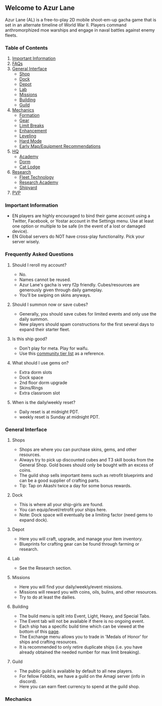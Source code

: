 ## Welcome to Azur Lane

Azur Lane (AL) is a free-to-play 2D mobile shoot-em-up gacha game that is set in an alternate timeline of World War II. Players command anthromorphized moe warships and engage in naval battles against enemy fleets.

### Table of Contents

1. [Important Information](https://github.com/ricenoods/azur-lane-guide#important-information)
2. [FAQs](https://github.com/ricenoods/azur-lane-guide#faqs)
3. [General Interface](https://github.com/ricenoods/azur-lane-guide#general-interface)
    - [Shop](https://github.com/ricenoods/azur-lane-guide#shop)
    - [Dock](https://github.com/ricenoods/azur-lane-guide#dock)
    - [Depot](https://github.com/ricenoods/azur-lane-guide#dock)
    - [Lab](https://github.com/ricenoods/azur-lane-guide#lab)
    - [Missions](https://github.com/ricenoods/azur-lane-guide#missions)
    - [Building](https://github.com/ricenoods/azur-lane-guide#building)
    - [Guild](https://github.com/ricenoods/azur-lane-guide#guild)
4. [Mechanics](https://github.com/ricenoods/azur-lane-guide#mechanics)
    - [Formation](https://github.com/ricenoods/azur-lane-guide#formation)
    - [Gear](https://github.com/ricenoods/azur-lane-guide#gear)
    - [Limit Breaks](https://github.com/ricenoods/azur-lane-guide#limit-breaks)
    - [Enhancement](https://github.com/ricenoods/azur-lane-guide#enhancement)
    - [Leveling](https://github.com/ricenoods/azur-lane-guide#leveling)
    - [Hard Mode](https://github.com/ricenoods/azur-lane-guide#hard-mode)
    - [Early Map/Equipment Recommendations](https://github.com/ricenoods/azur-lane-guide#early-map-equipment-recommendations)
5. [HQ](https://github.com/ricenoods/azur-lane-guide#hq)
    - [Academy](https://github.com/ricenoods/azur-lane-guide#academy)
    - [Dorm](https://github.com/ricenoods/azur-lane-guide#dorm)
    - [Cat Lodge](https://github.com/ricenoods/azur-lane-guide#cat-lodge)
6. [Research](https://github.com/ricenoods/azur-lane-guide#research)
    - [Fleet Technology](https://github.com/ricenoods/azur-lane-guide#fleet-technology)
    - [Research Academy](https://github.com/ricenoods/azur-lane-guide#research-academy)
    - [Shipyard](https://github.com/ricenoods/azur-lane-guide#shipyard)
7. [PVP](https://github.com/ricenoods/azur-lane-guide#pvp)

### Important Information

- EN players are highly encouraged to bind their game account using a Twitter, Facebook, or Yostar account in the Settings menu. Use at least one option or multiple to be safe (in the event of a lost or damaged device). 
- EN Global servers do NOT have cross-play functionality. Pick your server wisely.

### Frequently Asked Questions

1. Should I reroll my account?

    - No. 
    - Names cannot be reused.
    - Azur Lane's gacha is very f2p friendly. Cubes/resources are generously given through daily gameplay.
    - You'll be swiping on skins anyways.

2. Should I summon now or save cubes?

    - Generally, you should save cubes for limited events and only use the daily summon.
    - New players should spam constructions for the first several days to expand their starter fleet.

3. Is this ship good?

    - Don't play for meta. Play for waifu.
    - Use this [community tier list](https://slaimuda.github.io/ectl/#/home) as a reference.

4. What should I use gems on?

    - Extra dorm slots
    - Dock space
    - 2nd floor dorm upgrade
    - Skins/Rings
    - Extra classroom slot

5. When is the daily/weekly reset?

    - Daily reset is at midnight PDT.
    - weekly reset is Sunday at midnight PDT.

### General Interface

1. Shops

    - Shops are where you can purchase skins, gems, and other resources.
    - Always try to pick up discounted cubes and T3 skill books from the General Shop. Gold boxes should only be bought with an excess of coins.
    - The guild shop sells important items such as retrofit blueprints and can be a good supplier of crafting parts.
    - Tip: Tap on Akashi twice a day for some bonus rewards.

2. Dock

    - This is where all your ship-girls are found.
    - You can equip/level/retrofit your ships here.
    - Note: Dock space will eventually be a limiting factor (need gems to expand dock).

3. Depot

    - Here you will craft, upgrade, and manage your item inventory.
    - Blueprints for crafting gear can be found through farming or research.

4. Lab

    - See the Research section.

5. Missions

    - Here you will find your daily/weekly/event missions.
    - Missions will reward you with coins, oils, bulins, and other resources.
    - Try to do at least the dailies.

6. Building

    - The build menu is split into Event, Light, Heavy, and Special Tabs.
    - The Event tab will not be available if there is no ongoing event.
    - Each ship has a specific build time which can be viewed at the bottom of this [page](https://azurlane.koumakan.jp/wiki/Building).
    - The Exchange menu allows you to trade in 'Medals of Honor' for ships and crafting resources.
    - It is recommended to only retire duplicate ships (i.e. you have already obtained the needed number for max limit breaking).

7. Guild
    - The public guild is available by default to all new players.
    - For fellow Fobbits, we have a guild on the Amagi server (info in discord).
    - Here you can earn fleet currency to spend at the guild shop.

### Mechanics